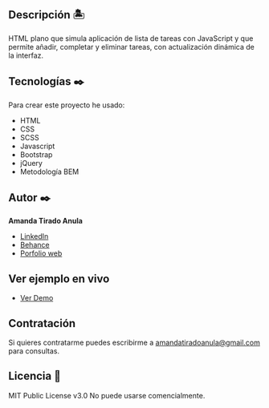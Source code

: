 ## Descripción 🏝

HTML plano que simula aplicación de lista de tareas con JavaScript y que permite añadir, completar y eliminar tareas, con actualización dinámica de la interfaz.

## Tecnologías ✒️
Para crear este proyecto he usado:
* HTML
* CSS
* SCSS
* Javascript
* Bootstrap
* jQuery
* Metodología BEM

## Autor ✒️
**Amanda Tirado Anula**

* [LinkedIn](https://www.linkedin.com/in/amandatiradoanula)
* [Behance](https://www.behance.net/amandatiradoanula)
* [Porfolio web](https://www.amandatirado.es)

## Ver ejemplo en vivo 
- <a href="https://amanda-tirado.github.io/sorteo-js/" target="_blank">Ver Demo</a>

## Contratación
Si quieres contratarme puedes escribirme a amandatiradoanula@gmail.com para consultas.

## Licencia 📄
MIT Public License v3.0
No puede usarse comencialmente.

